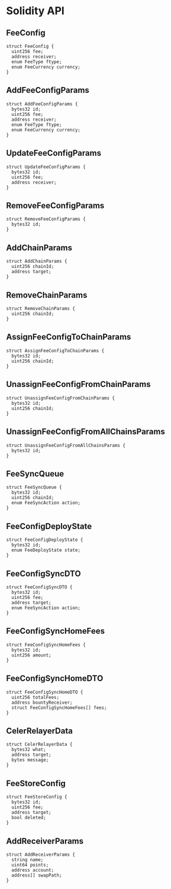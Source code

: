 # Solidity API

## FeeConfig

```solidity
struct FeeConfig {
  uint256 fee;
  address receiver;
  enum FeeType ftype;
  enum FeeCurrency currency;
}
```

## AddFeeConfigParams

```solidity
struct AddFeeConfigParams {
  bytes32 id;
  uint256 fee;
  address receiver;
  enum FeeType ftype;
  enum FeeCurrency currency;
}
```

## UpdateFeeConfigParams

```solidity
struct UpdateFeeConfigParams {
  bytes32 id;
  uint256 fee;
  address receiver;
}
```

## RemoveFeeConfigParams

```solidity
struct RemoveFeeConfigParams {
  bytes32 id;
}
```

## AddChainParams

```solidity
struct AddChainParams {
  uint256 chainId;
  address target;
}
```

## RemoveChainParams

```solidity
struct RemoveChainParams {
  uint256 chainId;
}
```

## AssignFeeConfigToChainParams

```solidity
struct AssignFeeConfigToChainParams {
  bytes32 id;
  uint256 chainId;
}
```

## UnassignFeeConfigFromChainParams

```solidity
struct UnassignFeeConfigFromChainParams {
  bytes32 id;
  uint256 chainId;
}
```

## UnassignFeeConfigFromAllChainsParams

```solidity
struct UnassignFeeConfigFromAllChainsParams {
  bytes32 id;
}
```

## FeeSyncQueue

```solidity
struct FeeSyncQueue {
  bytes32 id;
  uint256 chainId;
  enum FeeSyncAction action;
}
```

## FeeConfigDeployState

```solidity
struct FeeConfigDeployState {
  bytes32 id;
  enum FeeDeployState state;
}
```

## FeeConfigSyncDTO

```solidity
struct FeeConfigSyncDTO {
  bytes32 id;
  uint256 fee;
  address target;
  enum FeeSyncAction action;
}
```

## FeeConfigSyncHomeFees

```solidity
struct FeeConfigSyncHomeFees {
  bytes32 id;
  uint256 amount;
}
```

## FeeConfigSyncHomeDTO

```solidity
struct FeeConfigSyncHomeDTO {
  uint256 totalFees;
  address bountyReceiver;
  struct FeeConfigSyncHomeFees[] fees;
}
```

## CelerRelayerData

```solidity
struct CelerRelayerData {
  bytes32 what;
  address target;
  bytes message;
}
```

## FeeStoreConfig

```solidity
struct FeeStoreConfig {
  bytes32 id;
  uint256 fee;
  address target;
  bool deleted;
}
```

## AddReceiverParams

```solidity
struct AddReceiverParams {
  string name;
  uint64 points;
  address account;
  address[] swapPath;
}
```

